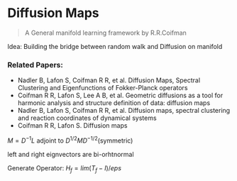 # Diffusion Maps

> A General manifold learning framework by R.R.Coifman

Idea: Building the bridge between random walk and Diffusion on manifold

### Related Papers:
- Nadler B, Lafon S, Coifman R R, et al. Diffusion Maps, Spectral Clustering and Eigenfunctions of Fokker-Planck operators
- Coifman R R, Lafon S, Lee A B, et al. Geometric diffusions as a tool for harmonic analysis and structure definition of data: diffusion maps
- Nadler B, Lafon S, Coifman R R, et al. Diffusion maps, spectral clustering and reaction coordinates of dynamical systems
- Coifman R R, Lafon S. Diffusion maps

$M=D^{-1}L$ adjoint to $D^{1/2}MD^{-1/2}$(symmetric)

left and right eignvectors are bi-orhtnormal

Generate Operator: $H_f=lim (T_f-I)/eps$

